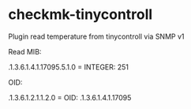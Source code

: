 # checkmk-tinycontroll

Plugin read temperature from tinycontroll via SNMP v1


Read MIB:

.1.3.6.1.4.1.17095.5.1.0 = INTEGER: 251

OID:

.1.3.6.1.2.1.1.2.0 = OID: .1.3.6.1.4.1.17095

